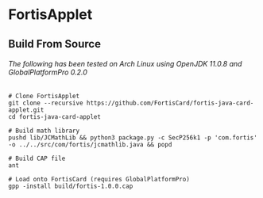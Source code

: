  # FortisApplet

## Build From Source
###### The following has been tested on Arch Linux using OpenJDK 11.0.8 and GlobalPlatformPro 0.2.0
```
# Clone FortisApplet
git clone --recursive https://github.com/FortisCard/fortis-java-card-applet.git
cd fortis-java-card-applet

# Build math library
pushd lib/JCMathLib && python3 package.py -c SecP256k1 -p 'com.fortis' -o ../../src/com/fortis/jcmathlib.java && popd

# Build CAP file
ant

# Load onto FortisCard (requires GlobalPlatformPro)
gpp -install build/fortis-1.0.0.cap
```
